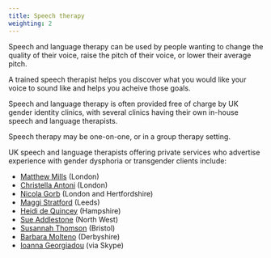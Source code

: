 ```yaml
---
title: Speech therapy
weighting: 2
---
```


Speech and language therapy can be used by people wanting to change the quality of their voice, raise the pitch of their voice, or lower their average pitch. 

A trained speech therapist helps you discover what you would like your voice to sound like and helps you acheive those goals.

Speech and language therapy is often provided free of charge by UK gender identity clinics, with several clinics having their own in-house speech and language therapists.

Speech therapy may be one-on-one, or in a group therapy setting.

UK speech and language therapists offering private services who advertise experience with gender dysphoria or transgender clients include:

- [Matthew Mills](http://www.matthewmills.uk.com/) (London)
- [Christella Antoni](http://www.christellaantoni.co.uk/) (London)
- [Nicola Gorb](https://voicecommunicationclinic.com/) (London and Hertfordshire)
- [Maggi Stratford](https://www.maggistratford.com/) (Leeds)
- [Heidi de Quincey](http://www.heididequincey.co.uk/) (Hampshire)
- [Sue Addlestone](http://www.sueaddlestone.co.uk) (North West)
- [Susannah Thomson](http://southbristolvoicetherapy.co.uk) (Bristol)
- [Barbara Molteno](http://www.vocalisptp.co.uk) (Derbyshire)
- [Ioanna Georgiadou](https://www.transvoicetherapy.com) (via Skype)
